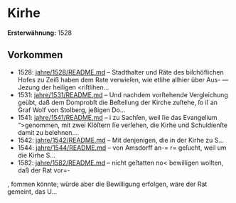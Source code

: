 # Kirhe

**Ersterwähnung:** 1528

## Vorkommen
- 1528: [jahre/1528/README.md](../jahre/1528/README.md) – Stadthalter und Räte des biſchöflichen Hofes zu Zeiß
haben dem Rate verwieſen, wie etlihe allhier über Aus-
— Jezung der heiligen <riſtlihen...
- 1531: [jahre/1531/README.md](../jahre/1531/README.md) – Und nachdem vorſtehende
Vergleichung geübt, daß dem Domprobſt die Beſtellung
der Kirche zuſtehe, ſo iſ an Graf Wolf von Stolberg,
jeßigen Do...
- 1541: [jahre/1541/README.md](../jahre/1541/README.md) – i zu Sachſen, weil ſie das Evangelium “>genommen, mit
zwei Klöſtern ſie verſehen, die Kirhe und Schuldienſte
damit zu belehnen...
- 1542: [jahre/1542/README.md](../jahre/1542/README.md) – Mit denjenigen, die in der Kirhe zu S...
- 1544: [jahre/1544/README.md](../jahre/1544/README.md) – von Amsdorff an-= r=
geſucht, weil um die Kirhe S...
- 1582: [jahre/1582/README.md](../jahre/1582/README.md) – nicht geſtatten no< bewilligen wollten, daß der Rat vor=-

, fommen könnte; würde aber die Bewilligung erfolgen,
wäre der Rat gemeint, das U...
